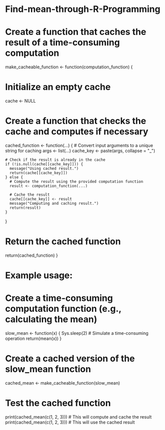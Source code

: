 # Find-mean-through-R-Programming
# Create a function that caches the result of a time-consuming computation
make_cacheable_function <- function(computation_function) {
  # Initialize an empty cache
  cache <- NULL
  
  # Create a function that checks the cache and computes if necessary
  cached_function <- function(...) {
    # Convert input arguments to a unique string for caching
    args <- list(...)
    cache_key <- paste(args, collapse = "_")
    
    # Check if the result is already in the cache
    if (!is.null(cache[[cache_key]])) {
      message("Using cached result.")
      return(cache[[cache_key]])
    } else {
      # Compute the result using the provided computation function
      result <- computation_function(...)
      
      # Cache the result
      cache[[cache_key]] <- result
      message("Computing and caching result.")
      return(result)
    }
  }
  
  # Return the cached function
  return(cached_function)
}

# Example usage:
# Create a time-consuming computation function (e.g., calculating the mean)
slow_mean <- function(x) {
  Sys.sleep(2)  # Simulate a time-consuming operation
  return(mean(x))
}

# Create a cached version of the slow_mean function
cached_mean <- make_cacheable_function(slow_mean)

# Test the cached function
print(cached_mean(c(1, 2, 3)))  # This will compute and cache the result
print(cached_mean(c(1, 2, 3)))  # This will use the cached result
